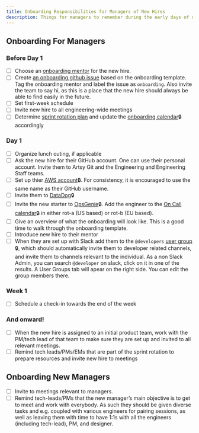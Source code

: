 ```yaml
---
title: Onboarding Responsibilities for Managers of New Hires
description: Things for managers to remember during the early days of onboarding
---
```


## Onboarding For Managers

### Before Day 1

- [ ] Choose an [onboarding mentor](/onboarding/mentors.md#the-onboarding-mentor) for the new hire. 
- [ ] Create [an onboarding github issue](https://github.com/artsy/potential/issues/new?template=engineering-onboarding.md) based on the onboarding template. Tag the onboarding mentor and label the issue as `onboarding`. Also invite the team to say hi, as this is a place that the new hire should always be able to find easily in the future.
- [ ] Set first-week schedule
- [ ] Invite new hire to all engineering-wide meetings
- [ ] Determine [sprint rotation plan](/onboarding/sprint-rotation.md) and update the [onboarding calendar](https://www.notion.so/artsy/Onboarding-Rotations-073f98b82d4840aaa0b2bba71343e7cc)🔒 accordingly

### Day 1

- [ ] Organize lunch outing, if applicable
- [ ] Ask the new hire for their GitHub account. One can use their personal account. Invite them to Artsy Git and the Engineering and Engineering Staff teams.
- [ ] Set up thier [AWS account](https://www.notion.so/artsy/Add-a-new-AWS-user-c140d2ed914d4886a6359ff7f381ff0b)🔒. For consistency, it is encouraged to use the same name as their GitHub username.
- [ ] Invite them to [DataDog](https://app.datadoghq.com/organization-settings/users/invite)🔒
- [ ] Invite the new starter to [OpsGenie](https://artsy.app.opsgenie.com/teams/dashboard/ee381004-a72e-42ef-a733-b350d6693c6c/members)🔒. Add the engineer to the [On Call calendar](https://artsy.app.opsgenie.com/settings/schedule/detail/aa7d47fa-ab67-4c09-b9ca-d43a20efbb04)🔒 in either rot-a (US based) or rot-b (EU based).
- [ ] Give an overview of what the onboarding will look like. This is a good time to walk through the onboarding template.
- [ ] Introduce new hire to their mentor
- [ ] When they are set up with Slack add them to the `@developers` [user group](https://artsy.slack.com/admin/user_groups) 🔒, which should automatically invite them to developer related channels, and invite them to channels relevant to the individual. As a non Slack Admin, you can search `@developer` on slack, click on it in one of the results. A User Groups tab will apear on the right side. You can edit the group members there.

### Week 1

- [ ] Schedule a check-in towards the end of the week

### And onward!

- [ ] When the new hire is assigned to an initial product team, work with the PM/tech lead of that team to make sure they are set up and invited to all relevant meetings.
- [ ] Remind tech leads/PMs/EMs that are part of the sprint rotation to prepare resources and invite new hire to meetings

## Onboarding New Managers

- [ ] Invite to meetings relevant to managers.
- [ ] Remind tech-leads/PMs that the new manager’s main objective is to get to meet and work with everybody. As such they should be given diverse tasks and e.g. coupled with various engineers for pairing sessions, as well as leaving them with time to have 1:1s with all the engineers (including tech-lead), PM, and designer.
